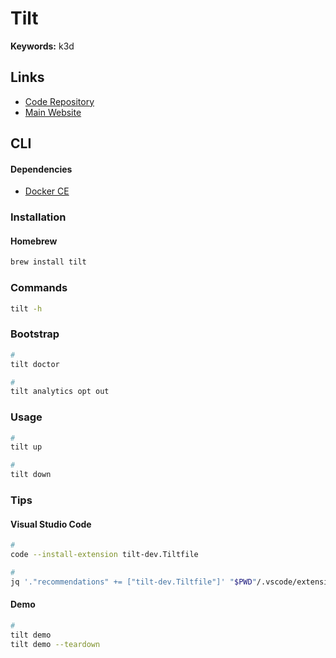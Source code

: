 # Tilt

<!--
https://github.com/search?o=desc&q=filename%3ATiltfile+%22.k8s%22+path%3A%2F&s=indexed&type=Code

https://github.com/whs-dot-hk/tilt-jenkins/blob/master/Tiltfile
-->

**Keywords:** k3d

## Links

- [Code Repository](https://github.com/tilt-dev/tilt)
- [Main Website](https://tilt.dev/)

## CLI

#### Dependencies

- [Docker CE](/docker/ce/README.md)

### Installation

#### Homebrew

```sh
brew install tilt
```

### Commands

```sh
tilt -h
```

### Bootstrap

```sh
#
tilt doctor

#
tilt analytics opt out
```

<!-- ### Configuration -->

<!--
cat ~/.tilt-dev/config
-->

<!-- ```sh
#
cat << EOF > ./tilt_config
{
  "allowed_contexts": [
    "minikube"
  ],
  "default_registry": "",
  "environment": "local",
  "microservices": [
    "bots"
  ],
  "namespace": "bots",
  "port_forwards": [
    "bots:8080"
  ]
}
EOF

#
cat << EOF > ./Tiltfile
#! /usr/bin/env python

# Import required functions from Tilt extensions
load(
    "ext://namespace",
    "namespace_create",
    "namespace_inject"
)

# Import settings from tilt_config.json
if not os.path.exists("./tilt_config.json"):
    fail(
        """
        # ================================================ #
        # Tilt config file not found in current directory! #
        # Please copy a template from tilt-resources dir.  #
        #                                                  #
        # E.g.:                                            #
        #    cp tilt-resources/local/tilt_config.json .    #
        # ================================================ #
        """
    )

config.define_string_list("allowed_contexts")
config.define_string("default_registry")
config.define_string("environment")
config.define_string_list("microservices")
config.define_string("namespace")
config.define_string_list("port_forwards")
cfg = config.parse()

# Compatibilty setting for ARM arch
os.putenv("DOCKER_DEFAULT_PLATFORM", "linux/amd64")

# Allow default K8S context as stated in the tilt_config.json file
allow_k8s_contexts(cfg.get("allowed_contexts"))

# Set default registry as stated in the tilt_config.json file
if cfg.get("default_registry") != "":
    default_registry(cfg.get("default_registry"))

# Build each microservice image as stated in the tilt_config.json file
for microservice in cfg.get("microservices"):
    if "redis" in microservice:
        continue
    docker_build(
        microservice,
        # cartservice is an exception regarding source folder path
        "src/{}/src".format(microservice) if "cartservice" in microservice else "src/{}".format(microservice)
    )

# Create namespace as stated in the tilt_config.json file
namespace_create(cfg.get("namespace"))

# Deploy each microservice as stated in the tilt_config.json file
for microservice in cfg.get("microservices"):
    k8s_yaml(
        namespace_inject(
            read_file("kustomize/base/{}.yaml".format(microservice)),
            cfg.get("namespace")
        )
    )

# Port forwards as stated in the tilt_config.json file
for port_forward in cfg.get("port_forwards"):
    mapping = port_forward.split(":")
    if (len(mapping) != 2):
        fail(
            """
            # =================================================== #
            # Invalid port forward specified in tilt_config.json! #
            # Should be <resource>:<port_number>.                 #
            #                                                     #
            # E.g.: frontend:9090                                 #
            # =================================================== #
            """
        )
    service = mapping[0]
    port = mapping[1]
    k8s_resource(service, port_forwards=port)
EOF
``` -->

### Usage

```sh
#
tilt up

#
tilt down
```

<!--
tilt ci
tilt api-resources
tilt explain cmd
tilt get cmd
tilt describe cmd gendocs:update
tilt get session
tilt dump webview
tilt dump engine
-->

### Tips

#### Visual Studio Code

```sh
#
code --install-extension tilt-dev.Tiltfile

#
jq '."recommendations" += ["tilt-dev.Tiltfile"]' "$PWD"/.vscode/extensions.json | sponge "$PWD"/.vscode/extensions.json
```

#### Demo

```sh
#
tilt demo
tilt demo --teardown
```

<!--
#
tilt demo --no-cluster
-->

